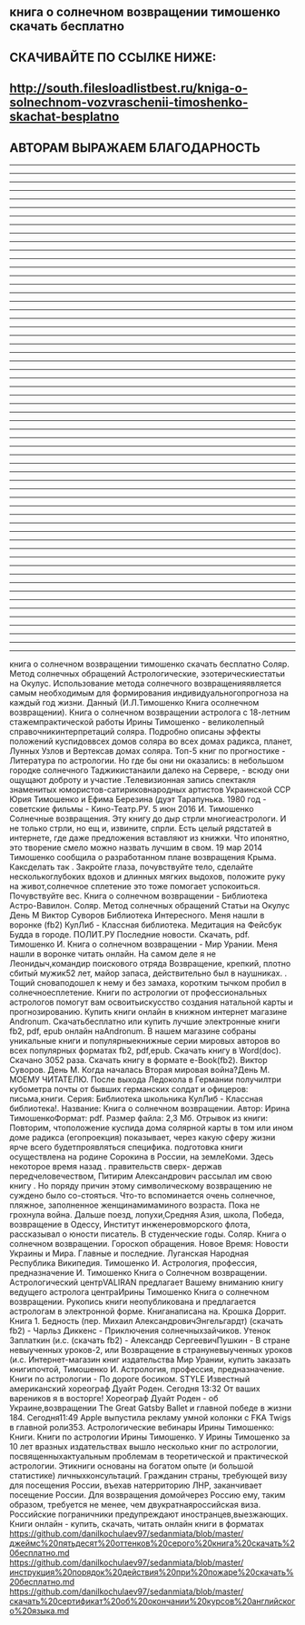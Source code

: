 книга о солнечном возвращении тимошенко скачать бесплатно
--------------------------------------------------
СКАЧИВАЙТЕ ПО ССЫЛКЕ НИЖЕ:
--------------------------------------------------
http://south.filesloadlistbest.ru/kniga-o-solnechnom-vozvraschenii-timoshenko-skachat-besplatno
--------------------------------------------------
АВТОРАМ ВЫРАЖАЕМ БЛАГОДАРНОСТЬ
--------------------------------------------------
--------------------------------------------------
--------------------------------------------------
--------------------------------------------------
--------------------------------------------------
--------------------------------------------------
--------------------------------------------------
--------------------------------------------------
--------------------------------------------------
--------------------------------------------------
--------------------------------------------------
--------------------------------------------------
--------------------------------------------------
--------------------------------------------------
--------------------------------------------------
--------------------------------------------------
--------------------------------------------------
--------------------------------------------------
--------------------------------------------------
--------------------------------------------------
--------------------------------------------------
--------------------------------------------------
--------------------------------------------------
--------------------------------------------------
--------------------------------------------------
--------------------------------------------------
--------------------------------------------------
--------------------------------------------------
--------------------------------------------------
--------------------------------------------------
--------------------------------------------------
--------------------------------------------------
--------------------------------------------------
--------------------------------------------------
--------------------------------------------------
--------------------------------------------------
--------------------------------------------------
--------------------------------------------------
--------------------------------------------------
--------------------------------------------------
--------------------------------------------------
--------------------------------------------------
--------------------------------------------------
--------------------------------------------------
--------------------------------------------------
--------------------------------------------------
--------------------------------------------------
--------------------------------------------------
--------------------------------------------------
--------------------------------------------------
--------------------------------------------------
--------------------------------------------------
--------------------------------------------------
--------------------------------------------------
--------------------------------------------------
--------------------------------------------------
--------------------------------------------------
--------------------------------------------------
--------------------------------------------------
книга о солнечном возвращении тимошенко скачать бесплатно Cоляр. Метод солнечных обращений  Астрологические, эзотерическиестатьи на Окулус.  Использование метода солнечного возвращенияявляется самым необходимым для формирования индивидуальногопрогноза на каждый год жизни. Данный  (И.Л.Тимошенко Книга осолнечном возвращении). Книга о солнечном возвращении астролога с 18-летним стажемпрактической работы Ирины Тимошенко - великолепный справочникинтерпретаций соляра. Подробно описаны эффекты положений куспидоввсех домов соляра во всех домах радикса, планет, Лунных Узлов и Вертексав домах соляра. Топ-5 книг по прогностике - Литература по астрологии. Но где бы они ни оказались: в небольшом городке солнечного Таджикистанаили далеко на Сервере, - всюду они ощущают доброту и участие .Телевизионная запись спектакля знаменитых юмористов-сатириковнародных артистов Украинской ССР Юрия Тимошенко и Ефима Березина (дуэт Тарапунька. 1980 год - советские фильмы - Кино-Театр.РУ. 5 июн 2016  И. Тимошенко Солнечные возвращения. Эту книгу до дыр стрли многиеастрологи. И не только стрли, но ещ и, извините, спрли. Есть целый рядстатей в интернете, где даже предложения вставляют из книжки. Что ипонятно, это творение смело можно назвать лучшим в свом. 19 мар 2014  Тимошенко сообщила о разработанном плане возвращения Крыма. Каксделать так . Закройте глаза, почувствуйте тело, сделайте несколькоглубоких вдохов и длинных мягких выдохов, положите руку на живот,солнечное сплетение  это тоже помогает успокоиться. Почувствуйте вес. Книга о солнечном возвращении - Библиотека Астро-Вавилон. Cоляр. Метод солнечных обращений  Статьи на Окулус
День М  Виктор Суворов  Библиотека Интересного. Меня нашли в воронке (fb2)  КулЛиб - Классная библиотека. Медитация на Фейсбук  Будда в городе. ПОЛИТ.РУ  Последние новости. Скачать, pdf. Тимошенко И. Книга о солнечном возвращении - Мир Урании. Меня нашли в воронке читать онлайн. На самом деле я не  Леонидыч,командир поискового отряда Возвращение, крепкий, плотно сбитый мужик52 лет, майор запаса, действительно был в наушниках. . Тощий сноваподошел к нему и без замаха, коротким тычком пробил в солнечноесплетение. Книги по астрологии от профессиональных астрологов помогут вам освоитьискусство создания натальной карты и прогнозированию. Купить книги онлайн в книжном интернет магазине Andronum. Скачатьбесплатно или купить лучшие электронные книги fb2, pdf, epub онлайн наAndronum. В нашем магазине собраны уникальные книги и популярныекнижные серии мировых авторов во всех популярных форматах fb2, pdf,epub.
Скачать книгу в Word(doc). Скачано 3052 раза. Скачать книгу в формате e-Book(fb2). Виктор Суворов. День М. Когда началась Вторая мировая война?День М. МОЕМУ ЧИТАТЕЛЮ. После выхода Ледокола в Германии получилтри кубометра почты от бывших германских солдат и офицеров: письма,книги. Серия: Библиотека школьника  КулЛиб - Классная библиотека!. Название: Книга о солнечном возвращении. Автор: Ирина ТимошенкоФормат: pdf. Размер файла: 2,3 Мб. Отрывок из книги: Повторим, чтоположение куспида дома солярной карты в том или ином доме радикса (егопроекция) показывает, через какую сферу жизни ярче всего будетпроявляться специфика. подготовка книги осуществлена на родине Сорокина  в России, на землеКоми. Здесь некоторое время назад . правительств сверх- держав передчеловечеством, Питирим Александрович рассылал им свою книгу . Но поряду причин этому символическому возвращению не суждено было со-стояться. Что-то вспоминается очень солнечное, пляжное, заполненное женщинамимаминого возраста. Пока не грохнула война. Дальше  поезд, лопухи,Средняя Азия, школа, Победа, возвращение в Одессу, Институт инженеровморского флота,  рассказывал о юности писатель. В студенческие годы. Соляр. Книга о солнечном возвращении. Гороскоп обращения. Новое Время: Новости Украины и Мира. Главные и последние. Луганская Народная Республика  Википедия. Тимошенко И. Астрология, профессия, предназначение
И. Тимошенко Книга о Солнечном возвращении. Астрологический центрVALIRAN предлагает Вашему вниманию книгу ведущего астролога центраИрины Тимошенко Книга о солнечном возвращении. Рукопись книги неопубликована и предлагается астрологам в электронной форме. Книганаписана на. Крошка Доррит. Книга 1.  Бедность (пер. Михаил АлександровичЭнгельгардт)  (скачать fb2) - Чарльз Диккенс - Приключения солнечныхзайчиков. Утенок Заплаткин (и.с.  (скачать fb2) - Александр СергеевичПушкин - В стране невыученных уроков-2, или Возвращение в странуневыученных уроков (и.с. Интернет-магазин книг издательства Мир Урании, купить  заказать книгипочтой, Тимошенко И. Астрология, профессия, предназначение. Книги по астрологии - По дороге босиком. STYLE  Известный американский хореограф Дуайт Роден. Сегодня 13:32 От ваших вареников я в восторге! Хореограф Дуайт Роден - об Украине,возвращении The Great Gatsby Ballet и главной победе в жизни 184. Сегодня11:49 Apple выпустила рекламу умной колонки с FKA Twigs в главной роли353. Астрологические вебинары Ирины Тимошенко: Книги. Книги по астрологии Ирины Тимошенко. У Ирины Тимошенко за 10 лет вразных издательствах вышло несколько книг по астрологии, посвященныхактуальным проблемам в теоретической и практической астрологии. Этикниги основаны на богатом опыте (и большой статистике) личныхконсультаций. Гражданин страны, требующей визу для посещения России, въехав натерриторию ЛНР, заканчивает посещение России. Для возвращения домойчерез Россию ему, таким образом, требуется не менее, чем двукратнаяроссийская виза. Российские пограничники предупреждают иностранцев,выезжающих. Книги онлайн - купить, скачать, читать онлайн книги в форматах
https://github.com/danilkochulaev97/sedanmiata/blob/master/джеймс%20пятьдесят%20оттенков%20серого%20книга%20скачать%20бесплатно.md
https://github.com/danilkochulaev97/sedanmiata/blob/master/инструкция%20порядок%20действия%20при%20пожаре%20скачать%20бесплатно.md
https://github.com/danilkochulaev97/sedanmiata/blob/master/скачать%20сертификат%20об%20окончании%20курсов%20английского%20языка.md